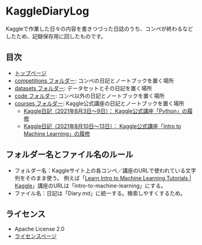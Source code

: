 KaggleDiaryLog
==============

Kaggleで作業した日々の内容を書きつづった日誌のうち、コンペが終わるなどしたため、記録保存用に回したものです。

目次
-------------

- [トップページ](https://github.com/isshiki/KaggleDiaryLog)
- [competitions フォルダー](https://github.com/isshiki/KaggleDiaryLog/tree/main/competitions): コンペの日記とノートブックを置く場所
- [datasets フォルダー](https://github.com/isshiki/KaggleDiaryLog/tree/main/datasets): データセットとその日記を置く場所
- [code フォルダー](https://github.com/isshiki/KaggleDiaryLog/tree/main/code): コンペ以外の日記とノートブックを置く場所
- [courses フォルダー](https://github.com/isshiki/KaggleDiaryLog/tree/main/courses): Kaggle公式講座の日記とノートブックを置く場所
  - [Kaggle日記（2021年8月3日～9日）： Kaggle公式講座「Python」の履修](https://github.com/isshiki/KaggleDiaryLog/blob/main/courses/python/Diary.md)
  - [Kaggle日記（2021年8月10日～13日）： Kaggle公式講座「Intro to Machine Learning」の履修](https://github.com/isshiki/KaggleDiaryLog/blob/main/courses/intro-to-machine-learning/Diary.md)

フォルダー名とファイル名のルール
-------------

- フォルダー名：Kaggleサイト上の各コンペ／講座のURLで使われている文字列をそのまま使う。
  例えば「[Learn Intro to Machine Learning Tutorials | Kaggle](https://www.kaggle.com/learn/intro-to-machine-learning)」講座のURLは「intro-to-machine-learning」にする。
- ファイル名：日記は「Diary.md」に統一する。検索しやすくするため。

ライセンス
-------------

- Apache License 2.0
- [ライセンスページ](https://github.com/isshiki/KaggleDiaryLog/blob/main/LICENSE)
